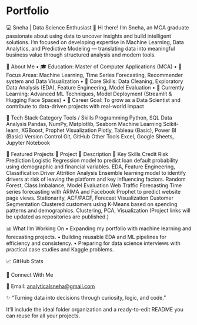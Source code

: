 # Portfolio

💻 Sneha | Data Science Enthusiast
👋 Hi there! I’m Sneha, an MCA graduate passionate about using data to uncover insights and build intelligent solutions.
I’m focused on developing expertise in Machine Learning, Data Analytics, and Predictive Modeling — translating data into meaningful business value through structured analysis and modern tools.

🚀 About Me
•	🎓 Education: Master of Computer Applications (MCA)
•	🧠 Focus Areas: Machine Learning, Time Series Forecasting, Recommender system and Data Visualization
•	🧩 Core Skills: Data Cleaning, Exploratory Data Analysis (EDA), Feature Engineering, Model Evaluation
•	🌱 Currently Learning: Advanced ML Techniques, Model Deployment (Streamlit & Hugging Face Spaces)
•	🎯 Career Goal: To grow as a Data Scientist and contribute to data-driven projects with real-world impact

🧰 Tech Stack
Category	Tools / Skills
Programming	Python, SQL
Data Analysis	Pandas, NumPy, Matplotlib, Seaborn
Machine Learning	Scikit-learn, XGBoost, Prophet
Visualization	Plotly, Tableau (Basic), Power BI (Basic)
Version Control	Git, GitHub
Other Tools	Excel, Google Sheets, Jupyter Notebook

📂 Featured Projects
🔹 Project	📝 Description	🧠 Key Skills
Credit Risk Prediction
Logistic Regression model to predict loan default probability using demographic and financial variables.	EDA, Feature Engineering, Classification
Driver Attrition Analysis
Ensemble learning model to identify drivers at risk of leaving the platform and key influencing factors.	Random Forest, Class Imbalance, Model Evaluation
Web Traffic Forecasting
Time series forecasting with ARIMA and Facebook Prophet to predict website page views.	Stationarity, ACF/PACF, Forecast Visualization
Customer Segmentation
Clustered customers using K-Means based on spending patterns and demographics.	Clustering, PCA, Visualization
(Project links will be updated as repositories are published.)

📊 What I’m Working On
•	Expanding my portfolio with machine learning and forecasting projects.
•	Building reusable EDA and ML pipelines for efficiency and consistency.
•	Preparing for data science interviews with practical case studies and Kaggle problems.

📈 GitHub Stats
 
 
🤝 Connect With Me
 
 
📧 Email: analyticalsneha@gmail.com

✨ “Turning data into decisions through curiosity, logic, and code.”

It’ll include the ideal folder organization and a ready-to-edit README you can reuse for all your projects.

